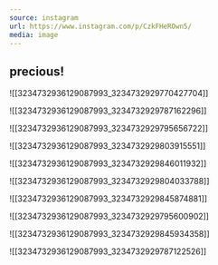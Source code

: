 ```yaml
---
source: instagram
url: https://www.instagram.com/p/CzkFHeROwn5/
media: image
---
```


## precious!

![[3234732936129087993_3234732929770427704]]

![[3234732936129087993_3234732929787162296]]

![[3234732936129087993_3234732929795656722]]

![[3234732936129087993_3234732929803915551]]

![[3234732936129087993_3234732929846011932]]

![[3234732936129087993_3234732929804033788]]

![[3234732936129087993_3234732929845874881]]

![[3234732936129087993_3234732929795600902]]

![[3234732936129087993_3234732929845934358]]

![[3234732936129087993_3234732929787122526]]

